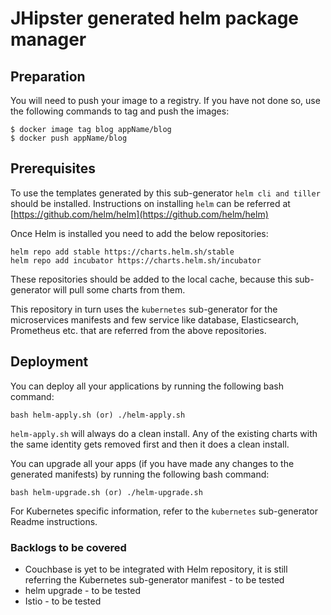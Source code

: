 # JHipster generated helm package manager

## Preparation

You will need to push your image to a registry. If you have not done so, use the following commands to tag and push the images:

```
$ docker image tag blog appName/blog
$ docker push appName/blog
```

## Prerequisites

To use the templates generated by this sub-generator `helm cli and tiller` should be installed. Instructions on installing `helm` can be referred
at [https://github.com/helm/helm](https://github.com/helm/helm)

Once Helm is installed you need to add the below repositories:

```
helm repo add stable https://charts.helm.sh/stable
helm repo add incubator https://charts.helm.sh/incubator
```

These repositories should be added to the local cache, because this sub-generator will pull some charts from them.

This repository in turn uses the `kubernetes` sub-generator for the microservices manifests and few service like database, Elasticsearch, Prometheus etc. that are referred from the above repositories.

## Deployment

You can deploy all your applications by running the following bash command:

```
bash helm-apply.sh (or) ./helm-apply.sh
```

`helm-apply.sh` will always do a clean install. Any of the existing charts with the same identity gets removed first and then it does a clean install.

You can upgrade all your apps (if you have made any changes to the generated manifests) by running the following bash command:

```
bash helm-upgrade.sh (or) ./helm-upgrade.sh
```

For Kubernetes specific information, refer to the `kubernetes` sub-generator Readme instructions.

### Backlogs to be covered

- Couchbase is yet to be integrated with Helm repository, it is still referring the Kubernetes sub-generator manifest - to be tested
- helm upgrade - to be tested
- Istio - to be tested
